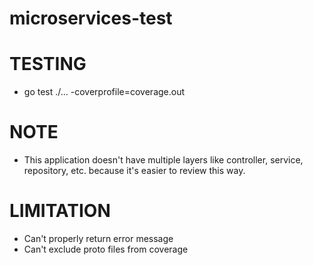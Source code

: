 # microservices-test

# TESTING

- go test ./... -coverprofile=coverage.out

# NOTE

- This application doesn't have multiple layers like controller, service, repository, etc. because it's easier to review
  this way.

# LIMITATION

- Can't properly return error message
- Can't exclude proto files from coverage